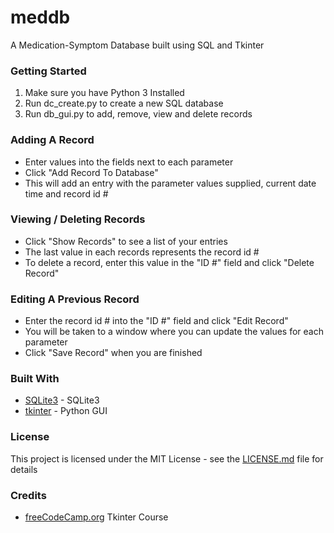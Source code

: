 # meddb
A Medication-Symptom Database built using SQL and Tkinter

### Getting Started
1. Make sure you have Python 3 Installed
2. Run dc_create.py to create a new SQL database
3. Run db_gui.py to add, remove, view and delete records
  
### Adding A Record
- Enter values into the fields next to each parameter
- Click "Add Record To Database"
- This will add an entry with the parameter values supplied, current date time and record id #

### Viewing / Deleting Records
- Click "Show Records" to see a list of your entries
- The last value in each records represents the record id #
- To delete a record, enter this value in the "ID #" field and click "Delete Record"

### Editing A Previous Record
- Enter the record id # into the "ID #" field and click "Edit Record"
- You will be taken to a window where you can update the values for each parameter
- Click "Save Record" when you are finished

### Built With
* [SQLite3](https://www.sqlite.org/index.html) - SQLite3
* [tkinter](https://docs.python.org/3/library/tkinter.html) - Python GUI
  
### License
This project is licensed under the MIT License - see the [LICENSE.md](LICENSE.md) file for details

### Credits
* [freeCodeCamp.org](https://www.youtube.com/watch?v=YXPyB4XeYLA) Tkinter Course
